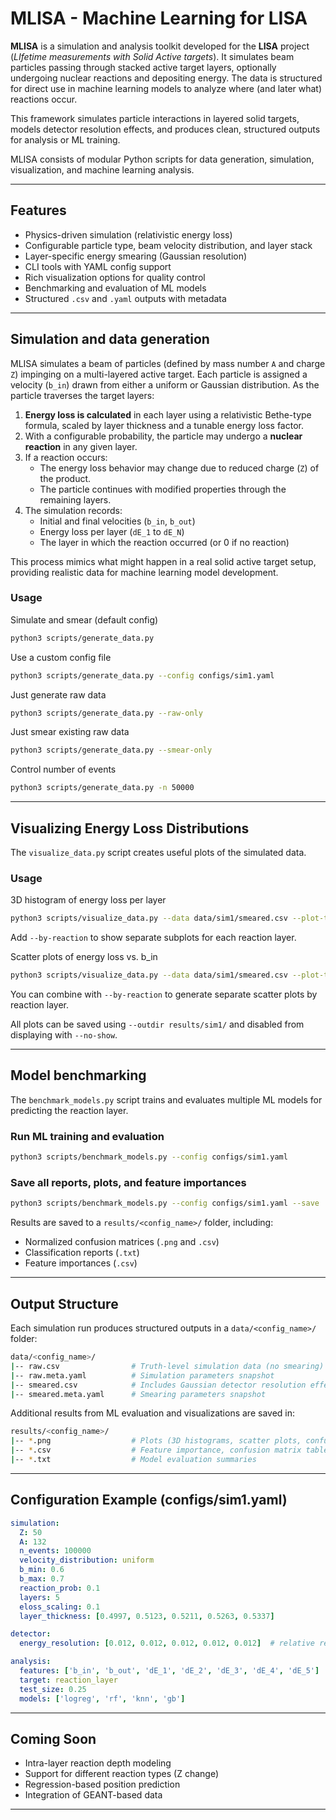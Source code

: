 # MLISA - Machine Learning for LISA

**MLISA** is a simulation and analysis toolkit developed for the **LISA** project (*LIfetime measurements with Solid Active targets*). It simulates beam particles passing through stacked active target layers, optionally undergoing nuclear reactions and depositing energy. The data is structured for direct use in machine learning models to analyze where (and later what) reactions occur.

This framework simulates particle interactions in layered solid targets, models detector resolution effects, and produces clean, structured outputs for analysis or ML training.

MLISA consists of modular Python scripts for data generation, simulation, visualization, and machine learning analysis.


---

##  Features

- Physics-driven simulation (relativistic energy loss)
- Configurable particle type, beam velocity distribution, and layer stack
- Layer-specific energy smearing (Gaussian resolution)
- CLI tools with YAML config support
- Rich visualization options for quality control
- Benchmarking and evaluation of ML models
- Structured `.csv` and `.yaml` outputs with metadata

---

## Simulation and data generation

MLISA simulates a beam of particles (defined by mass number `A` and charge `Z`) impinging on a multi-layered active target. Each particle is assigned a velocity (`b_in`) drawn from either a uniform or Gaussian distribution. As the particle traverses the target layers:

1. **Energy loss is calculated** in each layer using a relativistic Bethe-type formula, scaled by layer thickness and a tunable energy loss factor.
2. With a configurable probability, the particle may undergo a **nuclear reaction** in any given layer.
3. If a reaction occurs:
   - The energy loss behavior may change due to reduced charge (`Z`) of the product.
   - The particle continues with modified properties through the remaining layers.
4. The simulation records:
   - Initial and final velocities (`b_in`, `b_out`)
   - Energy loss per layer (`dE_1` to `dE_N`)
   - The layer in which the reaction occurred (or 0 if no reaction)

This process mimics what might happen in a real solid active target setup, providing realistic data for machine learning model development.

### Usage

Simulate and smear (default config)

```bash
python3 scripts/generate_data.py
```

Use a custom config file

```bash
python3 scripts/generate_data.py --config configs/sim1.yaml
```

Just generate raw data

```bash
python3 scripts/generate_data.py --raw-only
```

Just smear existing raw data

```bash
python3 scripts/generate_data.py --smear-only
```

Control number of events

```bash
python3 scripts/generate_data.py -n 50000
```

---

## Visualizing Energy Loss Distributions

The `visualize_data.py` script creates useful plots of the simulated data.

### Usage

3D histogram of energy loss per layer

```bash
python3 scripts/visualize_data.py --data data/sim1/smeared.csv --plot-type hist3d
```

Add `--by-reaction` to show separate subplots for each reaction layer.

Scatter plots of energy loss vs. b_in

```bash
python3 scripts/visualize_data.py --data data/sim1/smeared.csv --plot-type scatter
```

You can combine with `--by-reaction` to generate separate scatter plots by reaction layer.

All plots can be saved using `--outdir results/sim1/` and disabled from displaying with `--no-show`.

---

## Model benchmarking

The `benchmark_models.py` script trains and evaluates multiple ML models for predicting the reaction layer.

### Run ML training and evaluation

```bash
python3 scripts/benchmark_models.py --config configs/sim1.yaml
```

### Save all reports, plots, and feature importances

```bash
python3 scripts/benchmark_models.py --config configs/sim1.yaml --save
```

Results are saved to a `results/<config_name>/` folder, including:

- Normalized confusion matrices (`.png` and `.csv`)
- Classification reports (`.txt`)
- Feature importances (`.csv`)

---

## Output Structure

Each simulation run produces structured outputs in a `data/<config_name>/` folder:

```bash
data/<config_name>/
|-- raw.csv                # Truth-level simulation data (no smearing)
|-- raw.meta.yaml          # Simulation parameters snapshot
|-- smeared.csv            # Includes Gaussian detector resolution effects
|-- smeared.meta.yaml      # Smearing parameters snapshot
```

Additional results from ML evaluation and visualizations are saved in:

```bash
results/<config_name>/
|-- *.png                  # Plots (3D histograms, scatter plots, confusion matrices)
|-- *.csv                  # Feature importance, confusion matrix tables
|-- *.txt                  # Model evaluation summaries
```

---

## Configuration Example (configs/sim1.yaml)

```yaml
simulation:
  Z: 50
  A: 132
  n_events: 100000
  velocity_distribution: uniform
  b_min: 0.6
  b_max: 0.7
  reaction_prob: 0.1
  layers: 5
  eloss_scaling: 0.1
  layer_thickness: [0.4997, 0.5123, 0.5211, 0.5263, 0.5337]

detector:
  energy_resolution: [0.012, 0.012, 0.012, 0.012, 0.012]  # relative resolution, sigma

analysis:
  features: ['b_in', 'b_out', 'dE_1', 'dE_2', 'dE_3', 'dE_4', 'dE_5']
  target: reaction_layer
  test_size: 0.25
  models: ['logreg', 'rf', 'knn', 'gb']
```
---

## Coming Soon

- Intra-layer reaction depth modeling
- Support for different reaction types (Z change)
- Regression-based position prediction
- Integration of GEANT-based data

---